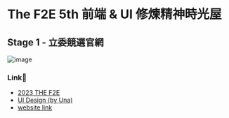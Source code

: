 # The F2E 5th 前端 & UI 修煉精神時光屋

## Stage 1 - 立委競選官網
![image](https://github.com/Chia-Chi-Shen/2023_f2e_1/assets/79575871/6b54f87d-55ed-4dc3-bb9d-9256dbdfdac4)

### Link🔗
- [2023 THE F2E](https://2023.thef2e.com/news)
- [UI Design (by Una)](https://www.figma.com/file/GDvhrmKAtFgcHe5aVjBci0/2023TheF2E-%E7%AC%AC%E4%B8%80%E9%9A%8E%E6%AE%B5-%E7%AB%8B%E5%A7%94%E7%AB%B6%E9%81%B8%E5%AE%98%E7%B6%B2(UNA)?type=design&node-id=0-1&mode=design)
- [website link](https://chia-chi-shen.github.io/2023_f2e_1/)
